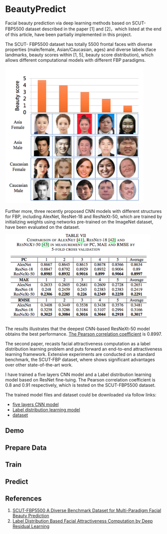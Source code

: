 # BeautyPredict

Facial beauty prediction via deep learning methods based on SCUT-FBP5500 dataset described in the paper [1] and [2]，which listed at the end of this article, have been partially implemented in this project.

The SCUT- FBP5500 dataset has totally 5500 frontal faces with diverse properties (male/female, Asian/Caucasian, ages) and diverse labels (face landmarks, beauty scores within [1, 5], beauty score distribution), which allows different computational models with different FBP paradigms.

![](./paper/dataset.png)

Further more, three recently proposed CNN models with different structures for FBP, including AlexNet, ResNet-18 and ResNeXt-50, which are trained by initializing weights using networks pre-trained on the ImageNet dataset, have been evaluated on the dataset.

![](./paper/result.png)

The results illustrates that the deepest CNN-based ResNeXt-50 model obtains the best performance. [The Pearson correlation coefficient](https://en.wikipedia.org/wiki/Pearson_correlation_coefficient) is 0.8997.

The second paper, recasts facial attractiveness computation as a label distribution learning problem and puts forward an end-to-end attractiveness learning framework. Extensive experiments are conducted on a standard benchmark, the SCUT-FBP dataset, where shows significant advantages over other state-of-the-art work.

I have trained a five layers CNN model and a Label distribution learning model based on ResNet fine-tuing. The Pearson correlation coefficient is 0.8 and 0.91 respectively, which is tested on the SCUT-FBP5500 dataset.

The trained model files and dataset could be downloaded via follow links:
- [five layers CNN model](https://pan.baidu.com/s/1f3MdTGFm59QEhBDvM8Vj0Q)
- [Label distribution learning model](https://pan.baidu.com/s/1_u2iBGAvqP1YvKVR5kRPyA)
- [dataset](https://pan.baidu.com/s/1-mBxJgaDwgy02th9S0olMA)

## Demo

## Prepare Data

## Train

## Predict

## References
1. [SCUT-FBP5500 A Diverse Benchmark Dataset for Multi-Paradigm Facial Beauty Prediction](https://arxiv.org/abs/1801.06345)
2. [Label Distribution Based Facial Attractiveness Computation by Deep Residual Learning](https://arxiv.org/abs/1609.00496)